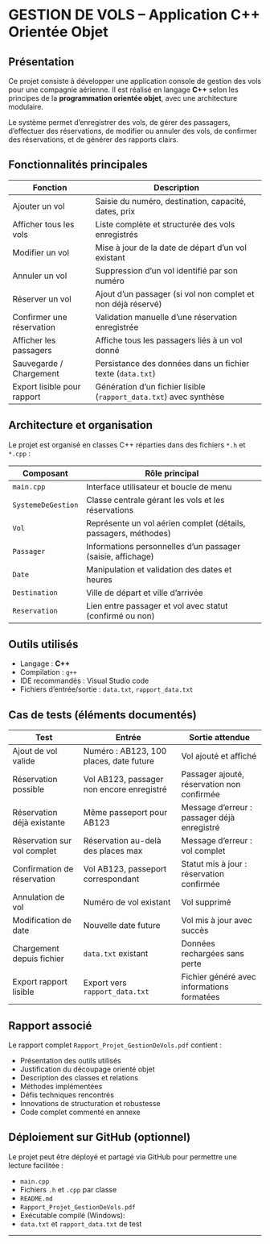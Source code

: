 # GESTION DE VOLS – Application C++ Orientée Objet

## Présentation

Ce projet consiste à développer une application console de gestion des vols pour une compagnie aérienne. Il est réalisé en langage **C++** selon les principes de la **programmation orientée objet**, avec une architecture modulaire.

Le système permet d’enregistrer des vols, de gérer des passagers, d’effectuer des réservations, de modifier ou annuler des vols, de confirmer des réservations, et de générer des rapports clairs.

## Fonctionnalités principales

| Fonction                       | Description                                                             |
|-------------------------------|-------------------------------------------------------------------------|
| Ajouter un vol                | Saisie du numéro, destination, capacité, dates, prix                    |
| Afficher tous les vols        | Liste complète et structurée des vols enregistrés                       |
| Modifier un vol               | Mise à jour de la date de départ d’un vol existant                      |
| Annuler un vol                | Suppression d’un vol identifié par son numéro                           |
| Réserver un vol               | Ajout d’un passager (si vol non complet et non déjà réservé)           |
| Confirmer une réservation     | Validation manuelle d’une réservation enregistrée                       |
| Afficher les passagers        | Affiche tous les passagers liés à un vol donné                          |
| Sauvegarde / Chargement       | Persistance des données dans un fichier texte (`data.txt`)              |
| Export lisible pour rapport   | Génération d’un fichier lisible (`rapport_data.txt`) avec synthèse      |

## Architecture et organisation

Le projet est organisé en classes C++ réparties dans des fichiers `*.h` et `*.cpp` :

| Composant            | Rôle principal                                                       |
|----------------------|----------------------------------------------------------------------|
| `main.cpp`           | Interface utilisateur et boucle de menu                              |
| `SystemeDeGestion`   | Classe centrale gérant les vols et les réservations                  |
| `Vol`                | Représente un vol aérien complet (détails, passagers, méthodes)      |
| `Passager`           | Informations personnelles d’un passager (saisie, affichage)          |
| `Date`               | Manipulation et validation des dates et heures                       |
| `Destination`        | Ville de départ et ville d’arrivée                                   |
| `Reservation`        | Lien entre passager et vol avec statut (confirmé ou non)             |

## Outils utilisés

- Langage : **C++**
- Compilation : `g++` 
- IDE recommandés : Visual Studio code
- Fichiers d’entrée/sortie : `data.txt`, `rapport_data.txt`

## Cas de tests (éléments documentés)

| Test                          | Entrée                                      | Sortie attendue                                  |
|-------------------------------|---------------------------------------------|--------------------------------------------------|
| Ajout de vol valide           | Numéro : AB123, 100 places, date future     | Vol ajouté et affiché                            |
| Réservation possible          | Vol AB123, passager non encore enregistré   | Passager ajouté, réservation non confirmée       |
| Réservation déjà existante    | Même passeport pour AB123                   | Message d’erreur : passager déjà enregistré      |
| Réservation sur vol complet   | Réservation au-delà des places max          | Message d’erreur : vol complet                   |
| Confirmation de réservation   | Vol AB123, passeport correspondant          | Statut mis à jour : réservation confirmée        |
| Annulation de vol             | Numéro de vol existant                      | Vol supprimé                                     |
| Modification de date          | Nouvelle date future                       | Vol mis à jour avec succès                       |
| Chargement depuis fichier     | `data.txt` existant                         | Données rechargées sans perte                    |
| Export rapport lisible        | Export vers `rapport_data.txt`              | Fichier généré avec informations formatées       |

## Rapport associé

Le rapport complet `Rapport_Projet_GestionDeVols.pdf` contient :

- Présentation des outils utilisés
- Justification du découpage orienté objet
- Description des classes et relations
- Méthodes implémentées
- Défis techniques rencontrés
- Innovations de structuration et robustesse
- Code complet commenté en annexe

## Déploiement sur GitHub (optionnel)

Le projet peut être déployé et partagé via GitHub pour permettre une lecture facilitée :

- `main.cpp`
- Fichiers `.h` et `.cpp` par classe
- `README.md`
- `Rapport_Projet_GestionDeVols.pdf`
- Exécutable compilé (Windows): 
- `data.txt` et `rapport_data.txt` de test

---

